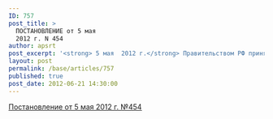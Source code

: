 ```yaml
---
ID: 757
post_title: >
  ПОСТАНОВЛЕНИЕ от 5 мая
  2012 г. N 454
author: apsrt
post_excerpt: '<strong> 5 мая  2012 г.</strong> Правительством РФ принято постановление № 454 «О лицензировании  эксплуатации взрывоопасных производственных объектов». В соответствии с прилагаемым к Положению о лицензировании эксплуатации взрывопожарных производственных объектов Перечнем (пункт 9) из лицензированной деятельности исключены открытые горные работы без использования (образования) воспламеняющихся, окисляющих, горючих и взрывчатых веществ, определенных приложением №1 к Федеральному закону «О промышленной безопасности опасных производственных объектов»'
layout: post
permalink: /base/articles/757
published: true
post_date: 2012-06-21 14:30:00
---
```

<a href="http://www.apsrt.ru/docs/w21w.rtf"><span style="text-decoration:underline;"> Постановление от 5 мая 2012 г. №454 </span></a>